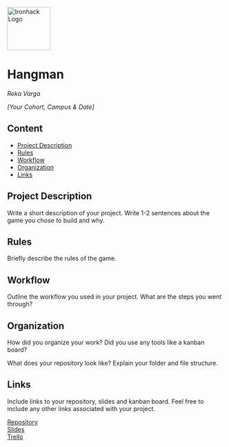 <img src="https://bit.ly/2VnXWr2" alt="Ironhack Logo" width="100"/>

# Hangman
*Reka Varga*

*[Your Cohort, Campus & Date]*

## Content
- [Project Description](#project-description)
- [Rules](#rules)
- [Workflow](#workflow)
- [Organization](#organization)
- [Links](#links)

## Project Description
Write a short description of your project. Write 1-2 sentences about the game you chose to build and why.

## Rules
Briefly describe the rules of the game.

## Workflow
Outline the workflow you used in your project. What are the steps you went through?

## Organization
How did you organize your work? Did you use any tools like a kanban board?

What does your repository look like? Explain your folder and file structure.

## Links
Include links to your repository, slides and kanban board. Feel free to include any other links associated with your project.

[Repository](https://github.com/)  
[Slides](https://slides.com/)  
[Trello](https://trello.com/en)  
